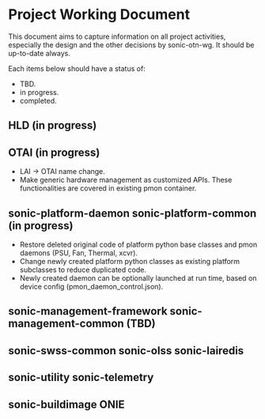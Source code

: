 
# Project Working Document

This document aims to capture information on all project activities, especially the design and the other decisions by sonic-otn-wg. It should be up-to-date always. 

Each items below should have a status of:
* TBD.
* in progress.
* completed.

## HLD (in progress)

## OTAI (in progress)
* LAI -> OTAI name change.
* Make generic hardware management as customized APIs. These functionalities are covered in existing pmon container.

## sonic-platform-daemon sonic-platform-common (in progress)
* Restore deleted original code of platform python base classes and pmon daemons (PSU, Fan, Thermal, xcvr).
* Change newly created platform python classes as existing platform subclasses to reduce duplicated code.
* Newly created daemon can be optionally launched at run time, based on device config (pmon_daemon_control.json).

## sonic-management-framework sonic-management-common (TBD)
## sonic-swss-common sonic-olss sonic-lairedis
## sonic-utility sonic-telemetry
## sonic-buildimage ONIE